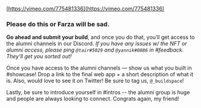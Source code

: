 [https://vimeo.com/775481336](https://vimeo.com/775481336)

### Please do this or Farza will be sad.

**Go ahead and submit your build**, and once you do that, you’ll get access to the alumni channels in our Discord. *If you have any issues w/ the NFT or alumni access, please ping `@tair#5029` and `@yannik#0886` in #feedback. They'll get you sorted out!*

Once you have access to the alumni channels — show us what you built in #showcase! Drop a link to the final web app + a short description of what it is. Also, would love to see it on Twitter! Be sure to tag us, `@_buildspace`!

Lastly, be sure to introduce yourself in #intros -- the alumni group is huge and people are always looking to connect. Congrats again, my friend!
